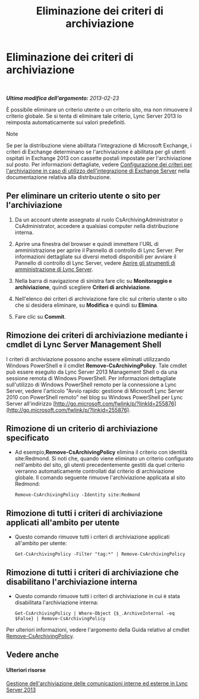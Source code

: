﻿---
title: Eliminazione dei criteri di archiviazione
TOCTitle: Eliminazione dei criteri di archiviazione
ms:assetid: 4739a691-41cc-4128-8bb8-6d5a4c02107a
ms:mtpsurl: https://technet.microsoft.com/it-it/library/Gg520989(v=OCS.15)
ms:contentKeyID: 49300395
ms.date: 08/24/2015
mtps_version: v=OCS.15
ms.translationtype: HT
---

# Eliminazione dei criteri di archiviazione

 

_**Ultima modifica dell'argomento:** 2013-02-23_

È possibile eliminare un criterio utente o un criterio sito, ma non rimuovere il criterio globale. Se si tenta di eliminare tale criterio, Lync Server 2013 lo reimposta automaticamente sui valori predefiniti.


> [!NOTE]
> Se per la distribuzione viene abilitata l'integrazione di Microsoft Exchange, i criteri di Exchange determinano se l'archiviazione è abilitata per gli utenti ospitati in Exchange 2013 con cassette postali impostate per l'archiviazione sul posto. Per informazioni dettagliate, vedere <A href="lync-server-2013-setting-up-policies-for-archiving-when-using-exchange-server-integration.md">Configurazione dei criteri per l'archiviazione in caso di utilizzo dell'integrazione di Exchange Server</A> nella documentazione relativa alla distribuzione.



## Per eliminare un criterio utente o sito per l'archiviazione

1.  Da un account utente assegnato al ruolo CsArchivingAdministrator o CsAdministrator, accedere a qualsiasi computer nella distribuzione interna.

2.  Aprire una finestra del browser e quindi immettere l'URL di amministrazione per aprire il Pannello di controllo di Lync Server. Per informazioni dettagliate sui diversi metodi disponibili per avviare il Pannello di controllo di Lync Server, vedere [Aprire gli strumenti di amministrazione di Lync Server](lync-server-2013-open-lync-server-administrative-tools.md).

3.  Nella barra di navigazione di sinistra fare clic su **Monitoraggio e archiviazione**, quindi scegliere **Criteri di archiviazione**.

4.  Nell'elenco dei criteri di archiviazione fare clic sul criterio utente o sito che si desidera eliminare, su **Modifica** e quindi su **Elimina**.

5.  Fare clic su **Commit**.

## Rimozione dei criteri di archiviazione mediante i cmdlet di Lync Server Management Shell

I criteri di archiviazione possono anche essere eliminati utilizzando Windows PowerShell e il cmdlet **Remove-CsArchivingPolicy**. Tale cmdlet può essere eseguito da Lync Server 2013 Management Shell o da una sessione remota di Windows PowerShell. Per informazioni dettagliate sull'utilizzo di Windows PowerShell remoto per la connessione a Lync Server, vedere l'articolo "Avvio rapido: gestione di Microsoft Lync Server 2010 con PowerShell remoto" nel blog su Windows PowerShell per Lync Server all'indirizzo [http://go.microsoft.com/fwlink/p/?linkId=255876](http://go.microsoft.com/fwlink/p/?linkid=255876).

## Rimozione di un criterio di archiviazione specificato

  - Ad esempio,**Remove-CsArchivingPolicy** elimina il criterio con identità site:Redmond. Si noti che, quando viene eliminato un criterio configurato nell'ambito del sito, gli utenti precedentemente gestiti da quel criterio verranno automaticamente controllati dal criterio di archiviazione globale. Il comando seguente rimuove l'archiviazione applicata al sito Redmond:
    
        Remove-CsArchivingPolicy -Identity site:Redmond

## Rimozione di tutti i criteri di archiviazione applicati all'ambito per utente

  - Questo comando rimuove tutti i criteri di archiviazione applicati all'ambito per utente:
    
        Get-CsArchivingPolicy -Filter "tag:*" | Remove-CsArchivingPolicy

## Rimozione di tutti i criteri di archiviazione che disabilitano l'archiviazione interna

  - Questo comando rimuove tutti i criteri di archiviazione in cui è stata disabilitata l'archiviazione interna:
    
        Get-CsArchivingPolicy | Where-Object {$_.ArchiveInternal -eq $False} | Remove-CsArchivingPolicy

Per ulteriori informazioni, vedere l'argomento della Guida relativo al cmdlet [Remove-CsArchivingPolicy](https://docs.microsoft.com/en-us/powershell/module/skype/Remove-CsArchivingPolicy).

## Vedere anche

#### Ulteriori risorse

[Gestione dell'archiviazione delle comunicazioni interne ed esterne in Lync Server 2013](lync-server-2013-managing-the-archiving-of-internal-and-external-communications.md)

